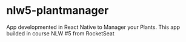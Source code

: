 # nlw5-plantmanager
App developmented in React Native to Manager your Plants. This app builded in course NLW #5 from RocketSeat
